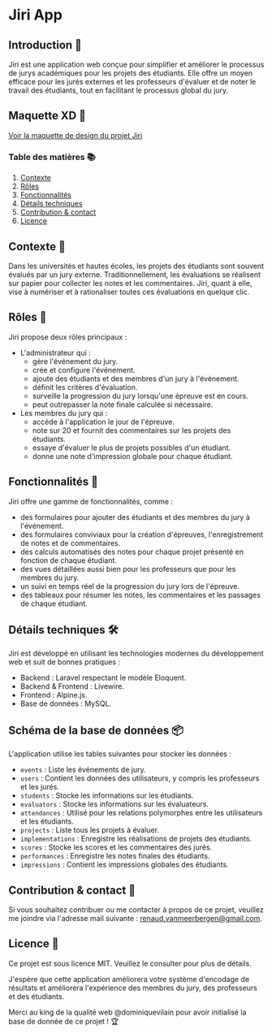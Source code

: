 # Jiri App

## Introduction 📝

Jiri est une application web conçue pour simplifier et améliorer le processus de jurys académiques
pour les projets des étudiants. Elle offre un moyen efficace pour les jurés externes et les professeurs
d'évaluer et de noter le travail des étudiants, tout en facilitant le processus global du jury.

## Maquette XD 🎨
[Voir la maquette de design du projet Jiri](https://xd.adobe.com/view/dd388c92-53ab-407b-9e69-4056ba7d9f75-886b/)

### Table des matières 📚
1. [Contexte](#contexte)
2. [Rôles](#rôles)
3. [Fonctionnalités](#fonctionnalités)
4. [Détails techniques](#schéma-de-la-base-de-données)
5. [Contribution & contact](#contribution--contact)
6. [Licence](#licence)

## Contexte 📖

Dans les universités et hautes écoles, les projets des étudiants sont souvent évalués par un jury
externe. Traditionnellement, les évaluations se réalisent sur papier pour collecter les notes
et les commentaires. Jiri, quant à elle, vise à numériser et à rationaliser toutes ces 
évaluations en quelque clic.

## Rôles 👨‍

Jiri propose deux rôles principaux :
- L'administrateur qui :
    - gère l'événement du jury.
    - crée et configure l'événement.
    - ajoute des étudiants et des membres d'un jury à l'événement.
    - définit les critères d'évaluation.
    - surveille la progression du jury lorsqu'une épreuve est en cours.
    - peut outrepasser la note finale calculée si nécessaire.
- Les membres du jury qui :
    - accède à l'application le jour de l'épreuve.
    - note sur 20 et fournit des commentaires sur les projets des étudiants.
    - essaye d'évaluer le plus de projets possibles d'un étudiant.
    - donne une note d'impression globale pour chaque étudiant.

## Fonctionnalités 🚀

Jiri offre une gamme de fonctionnalités, comme :

- des formulaires pour ajouter des étudiants et des membres du jury à l'événement.
- des formulaires conviviaux pour la création d'épreuves, l'enregistrement de notes et de commentaires.
- des calculs automatisés des notes pour chaque projet présenté en fonction de chaque étudiant.
- des vues détaillées aussi bien pour les professeurs que pour les membres du jury.
- un suivi en temps réel de la progression du jury lors de l'épreuve.
- des tableaux pour résumer les notes, les commentaires et les passages de chaque étudiant.

## Détails techniques 🛠️

Jiri est développé en utilisant les technologies modernes du développement web et suit de bonnes pratiques :

- Backend : Laravel respectant le modèle Eloquent.
- Backend & Frontend : Livewire.
- Frontend : Alpine.js.
- Base de données : MySQL.

## Schéma de la base de données 📦

L'application utilise les tables suivantes pour stocker les données :

- `events` : Liste les événements de jury.
- `users` : Contient les données des utilisateurs, y compris les professeurs et les jurés.
- `students` : Stocke les informations sur les étudiants.
- `evaluators` : Stocke les informations sur les évaluateurs.
- `attendances` : Utilisé pour les relations polymorphes entre les utilisateurs et les étudiants.
- `projects` : Liste tous les projets à évaluer.
- `implementations` : Enregistre les réalisations de projets des étudiants.
- `scores` : Stocke les scores et les commentaires des jurés.
- `performances` : Enregistre les notes finales des étudiants.
- `impressions` : Contient les impressions globales des étudiants.

## Contribution & contact 🤝

Si vous souhaitez contribuer ou me contacter à propos de ce projet, veuillez me joindre 
via l'adresse mail suivante : [renaud.vanmeerbergen@gmail.com](mailto:renaud.vanmeerbergen@gmail.com).

## Licence 📜

Ce projet est sous licence MIT. Veuillez le consulter pour plus de détails.

J'espère que cette application améliorera votre système d'encodage de résultats et améliorera
l'expérience des membres du jury, des professeurs et des étudiants.

Merci au king de la qualité web @dominiquevilain pour avoir initialisé la base de donnée de ce projet ! 🏆
